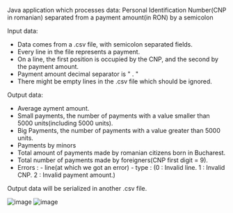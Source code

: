 Java application which processes data: Personal Identification Number(CNP in romanian) separated from a payment amount(in RON) by a semicolon

Input data:
- Data comes from a .csv file, with semicolon separated fields.
- Every line in the file represents a payment.
- On a line, the first position is occupied by the CNP, and the second by the payment amount.
- Payment amount decimal separator is " . "
- There might be empty lines in the .csv file which should be ignored.

Output data:
- Average ayment amount.
- Small payments, the number of payments with a value smaller than 5000 units(including 5000 units).
- Big Payments, the number of payments with a value greater than 5000 units.
- Payments by minors
- Total amount of payments made by romanian citizens born in Bucharest.
- Total number of payments made by foreigners(CNP first digit = 9).
- Errors :
      - line(at which we got an error)
      - type :
               (0 : Invalid line.
               1 : Invalid CNP.
               2 : Invalid payment amount.)
              
Output data will be serialized in another .csv file.


![image](https://user-images.githubusercontent.com/80632633/113482062-8cf03800-94a5-11eb-8038-a4c013f2f1cd.png)
![image](https://user-images.githubusercontent.com/80632633/113482081-a85b4300-94a5-11eb-8034-fc61a8563a84.png)
